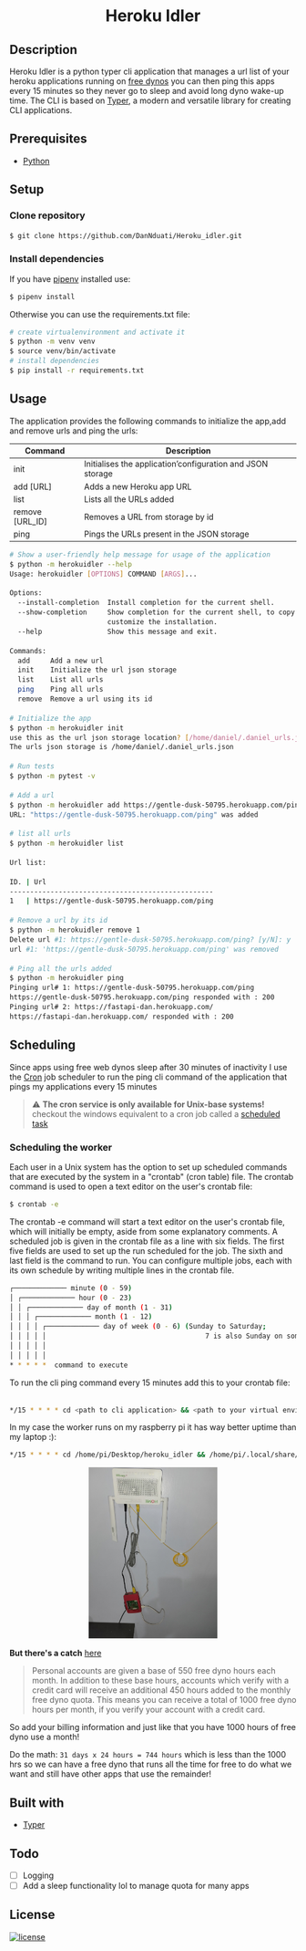 <h1 align="center"><b>Heroku Idler</b></h1>

## <b>Description</b>

Heroku Idler is a python typer cli application that manages a url list of your heroku applications running on [free dynos](https://devcenter.heroku.com/articles/free-dyno-hours) you can then ping this apps every 15 minutes so they never go to sleep and avoid long dyno wake-up time. The CLI is based on [Typer](https://typer.tiangolo.com/), a modern and versatile library for creating CLI applications.

## <b>Prerequisites</b>
- [Python](https://www.python.org/downloads/)

## <b>Setup</b>
### <b>Clone repository</b>
```bash
$ git clone https://github.com/DanNduati/Heroku_idler.git
```
### <b>Install dependencies</b>
If you have [pipenv](https://pipenv.pypa.io/) installed use:
```bash
$ pipenv install
```
Otherwise you can use the requirements.txt file:
```bash
# create virtualenvironment and activate it
$ python -m venv venv
$ source venv/bin/activate
# install dependencies
$ pip install -r requirements.txt
```
## <b>Usage</b>
The application provides the following commands to initialize the app,add and remove urls and ping the urls:

| <b>Command</b>             	| <b>Description</b>                                         	|
|----------------------------	|------------------------------------------------------------	|
| init                       	| Initialises the application’configuration and JSON storage 	|
| add [URL] 	                | Adds a new Heroku app URL                                  	|
| list                       	| Lists all the URLs added                                   	|
| remove [URL_ID]            	| Removes a URL from storage by id                           	|
| ping                       	| Pings the URLs present in the JSON storage                 	|


```bash
# Show a user-friendly help message for usage of the application
$ python -m herokuidler --help
Usage: herokuidler [OPTIONS] COMMAND [ARGS]...

Options:
  --install-completion  Install completion for the current shell.
  --show-completion     Show completion for the current shell, to copy it or
                        customize the installation.
  --help                Show this message and exit.

Commands:
  add     Add a new url
  init    Initialize the url json storage
  list    List all urls
  ping    Ping all urls
  remove  Remove a url using its id

# Initialize the app
$ python -m herokuidler init
use this as the url json storage location? [/home/daniel/.daniel_urls.json]: 
The urls json storage is /home/daniel/.daniel_urls.json

# Run tests
$ python -m pytest -v

# Add a url
$ python -m herokuidler add https://gentle-dusk-50795.herokuapp.com/ping
URL: "https://gentle-dusk-50795.herokuapp.com/ping" was added

# list all urls
$ python -m herokuidler list

Url list:

ID. | Url 
--------------------------------------------------
1   | https://gentle-dusk-50795.herokuapp.com/ping

# Remove a url by its id
$ python -m herokuidler remove 1
Delete url #1: https://gentle-dusk-50795.herokuapp.com/ping? [y/N]: y
url #1: 'https://gentle-dusk-50795.herokuapp.com/ping' was removed

# Ping all the urls added
$ python -m herokuidler ping
Pinging url# 1: https://gentle-dusk-50795.herokuapp.com/ping
https://gentle-dusk-50795.herokuapp.com/ping responded with : 200
Pinging url# 2: https://fastapi-dan.herokuapp.com/
https://fastapi-dan.herokuapp.com/ responded with : 200
```
## <b>Scheduling</b>
Since apps using free web dynos sleep after 30 minutes of inactivity I use the [Cron](https://en.wikipedia.org/wiki/Cron) job scheduler to run the ping cli command of the application that pings my applications every 15 minutes
> :warning: **The cron service is only available for Unix-base systems!** checkout the windows equivalent to a cron job called a [scheduled task](https://active-directory-wp.com/docs/Usage/How_to_add_a_cron_job_on_Windows/Scheduled_tasks_and_cron_jobs_on_Windows/)

### <b>Scheduling the worker</b>
Each user in a Unix system has the option to set up scheduled commands that are executed by the system in a "crontab" (cron table) file. The crontab command is used to open a text editor on the user's crontab file:
```bash
$ crontab -e
```
The crontab -e command will start a text editor on the user's crontab file, which will initially be empty, aside from some explanatory comments. A scheduled job is given in the crontab file as a line with six fields. The first five fields are used to set up the run scheduled for the job. The sixth and last field is the command to run. You can configure multiple jobs, each with its own schedule by writing multiple lines in the crontab file.
```bash
┌───────────── minute (0 - 59)
│ ┌───────────── hour (0 - 23) 
│ │ ┌───────────── day of month (1 - 31)
│ │ │ ┌───────────── month (1 - 12)
│ │ │ │ ┌───────────── day of week (0 - 6) (Sunday to Saturday;
│ │ │ │ │                                       7 is also Sunday on some systems)
│ │ │ │ │
│ │ │ │ │
* * * * *  command to execute
```
To run the cli ping command every 15 minutes add this to your crontab file:
```bash

*/15 * * * * cd <path to cli application> && <path to your virtual environment python executabl> -m herokuidler ping
```
In my case the worker runs on my raspberry pi it has way better uptime than my laptop :):
```bash
*/15 * * * * cd /home/pi/Desktop/heroku_idler && /home/pi/.local/share/virtualenvs/heroku_idler-Y8-KEVQ5/bin/python -m herokuidler ping
```
<p align="center">
<img height="300" src="images/idler_pi.png" alt="pidler" />
</p>

**But there's a catch** [here](https://devcenter.heroku.com/articles/free-dyno-hours)
>Personal accounts are given a base of 550 free dyno hours each month. In addition to these base hours, accounts which verify with a credit card will receive an additional 450 hours added to the monthly free dyno quota. This means you can receive a total of 1000 free dyno hours per month, if you verify your account with a credit card.

So add your billing information and just like that you have 1000 hours of free dyno use a month!

Do the math: `31 days x 24 hours = 744 hours` which is less than the 1000 hrs so we can have a free dyno that runs all the time for free to do what we want and still have other apps that use the remainder!

## <b>Built with</b>
- [Typer](https://typer.tiangolo.com/)

## <b>Todo</b>
- [ ] Logging
- [ ] Add a sleep functionality lol to manage quota for many apps 

## <b>License</b>
[![license](https://img.shields.io/badge/License-Beerware-yellowgreen)](LICENSE)

